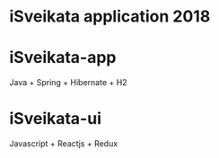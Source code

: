 # iSveikata application 2018

# iSveikata-app 
Java + Spring + Hibernate + H2

# iSveikata-ui
Javascript + Reactjs + Redux
